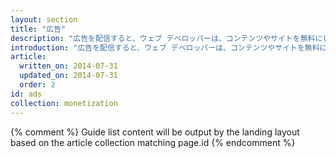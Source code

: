 ```yaml
---
layout: section
title: "広告"
description: "広告を配信すると、ウェブ デベロッパーは、コンテンツやサイトを無料にしつつ、収益を上げることができます。広告の仕組みについて理解し、サイトでレスポンシブ広告を配信する方法を身に付けましょう。"
introduction: "広告を配信すると、ウェブ デベロッパーは、コンテンツやサイトを無料にしつつ、収益を上げることができます。広告の仕組みについて理解し、サイトでレスポンシブ広告を配信する方法を身に付けましょう。"
article:
  written_on: 2014-07-31
  updated_on: 2014-07-31
  order: 2
id: ads
collection: monetization
---
```


{% comment %}
Guide list content will be output by the landing layout based on the article collection matching page.id
{% endcomment %}

